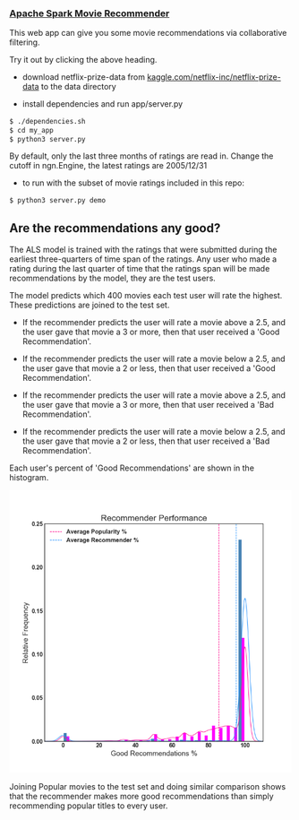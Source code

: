 ### [Apache Spark Movie Recommender](www.rybot.xyz)

This web app can give you some movie recommendations via collaborative filtering.

Try it out by clicking the above heading.

- download netflix-prize-data from [kaggle.com/netflix-inc/netflix-prize-data](http://www.kaggle.com/netflix-inc/netflix-prize-data) to the data directory

- install dependencies and run app/server.py
```
$ ./dependencies.sh
$ cd my_app
$ python3 server.py
```

By default, only the last three months of ratings are read in. Change the cutoff in ngn.Engine, the latest ratings are 2005/12/31

- to run with the subset of movie ratings included in this repo:
```
$ python3 server.py demo
```


## Are the recommendations any good?

The ALS model is trained with the ratings that were submitted during the earliest three-quarters of time span of the ratings. Any user who made a rating during the last quarter of time that the ratings span will be made recommendations by the model, they are the test users.

The model predicts which 400 movies each test user will rate the highest. These predictions are joined to the test set.

- If the recommender predicts the user will rate a movie above a 2.5, and the user gave that movie a 3 or more, then that user received a 'Good Recommendation'.

- If the recommender predicts the user will rate a movie below a 2.5, and the user gave that movie a 2 or less, then that user received a 'Good Recommendation'.

- If the recommender predicts the user will rate a movie above a 2.5, and the user gave that movie a 3 or more, then that user received a 'Bad Recommendation'.

- If the recommender predicts the user will rate a movie below a 2.5, and the user gave that movie a 2 or less, then that user received a 'Bad Recommendation'.

Each user's percent of 'Good Recommendations' are shown in the histogram.

![](my_app/static/example.png)

Joining Popular movies to the test set and doing similar comparison shows that the recommender makes more good recommendations than simply recommending popular titles to every user.
